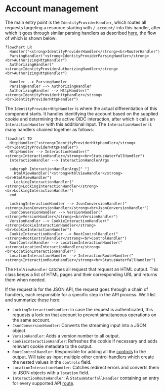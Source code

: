 # Account management

The main entry point is the `IdentityProviderHandler`,
which routes all requests targeting a resource starting with `/.account/` into this handler,
after which it goes through similar parsing handlers as described [here](../protocol/overview.md),
the flow of which is shown below:

```mermaid
flowchart LR
  Handler("<strong>IdentityProviderHandler</strong><br>RouterHandler")
  ParsingHandler("<strong>IdentityProviderParsingHandler</strong><br>AuthorizingHttpHandler")
  AuthorizingHandler("<strong>IdentityProviderAuthorizingHandler</strong><br>AuthorizingHttpHandler")

  Handler --> ParsingHandler
  ParsingHandler --> AuthorizingHandler
  AuthorizingHandler --> HttpHandler("<strong>IdentityProviderHttpHandler</strong><br>IdentityProviderHttpHandler")
```

The `IdentityProviderHttpHandler` is where the actual differentiation of this component starts.
It handles identifying the account based on the supplied cookie and determining the active OIDC interaction,
after which it calls an `InteractionHandler` with this additional input.
The `InteractionHandler` is many handlers chained together as follows:

```mermaid
flowchart TD
  HttpHandler("<strong>IdentityProviderHttpHandler</strong><br>IdentityProviderHttpHandler")
  HttpHandler --> InteractionHandler("<strong>InteractionHandler</strong><br>StatusWaterfallHandler")
  InteractionHandler --> InteractionHandlerArgs

  subgraph InteractionHandlerArgs[" "]
    HtmlViewHandler("<strong>HtmlViewHandler</strong><br>HtmlViewHandler")
    LockingInteractionHandler("<strong>LockingInteractionHandler</strong><br>LockingInteractionHandler")
  end

  LockingInteractionHandler --> JsonConversionHandler("<strong>JsonConversionHandler</strong><br>JsonConversionHandler")
  JsonConversionHandler --> VersionHandler("<strong>VersionHandler</strong><br>VersionHandler")
  VersionHandler --> CookieInteractionHandler("<strong>CookieInteractionHandler</strong><br>CookieInteractionHandler")
  CookieInteractionHandler --> RootControlHandler("<strong>RootControlHandler</strong><br>ControlHandler")
  RootControlHandler --> LocationInteractionHandler("<strong>LocationInteractionHandler</strong><br>LocationInteractionHandler")
  LocationInteractionHandler --> InteractionRouteHandler("<strong>InteractionRouteHandler</strong><br>StatusWaterfallHandler")
```

The `HtmlViewHandler` catches all request that request an HTML output.
This class keeps a list of HTML pages and their corresponding URL and returns them when needed.

If the request is for the JSON API,
the request goes through a chain of handlers, each responsible for a specific step in the API process.
We'll list and summarize these here:

* `LockingInteractionHandler`: In case the request is authenticated,
  this requests a lock on that account to prevent simultaneous operations on the same account.
* `JsonConversionHandler`: Converts the streaming input into a JSON object.
* `VersionHandler`: Adds a version number to all output.
* `CookieInteractionHandler`: Refreshes the cookie if necessary and adds relevant cookie metadata to the output.
* `RootControlHandler`: Responsible for adding all the [controls](controls.md) to the output.
  Will take as input multiple other control handlers which create the nested values in the `controls` field.
* `LocationInteractionHandler`: Catches redirect errors and converts them to JSON objects with a `location` field.
* `InteractionRouteHandler`: A `StatusWaterfallHandler` containing an entry for every supported API [route](routes.md).
